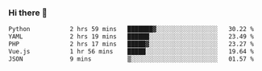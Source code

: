 ### Hi there 👋

<!--START_SECTION:waka-->

```txt
Python           2 hrs 59 mins   ███████▓░░░░░░░░░░░░░░░░░   30.22 %
YAML             2 hrs 19 mins   ██████░░░░░░░░░░░░░░░░░░░   23.49 %
PHP              2 hrs 17 mins   █████▓░░░░░░░░░░░░░░░░░░░   23.27 %
Vue.js           1 hr 56 mins    █████░░░░░░░░░░░░░░░░░░░░   19.64 %
JSON             9 mins          ▒░░░░░░░░░░░░░░░░░░░░░░░░   01.57 %
```

<!--END_SECTION:waka-->

<!--
**Jonas-VanHaeken/Jonas-VanHaeken** is a ✨ _special_ ✨ repository because its `README.md` (this file) appears on your GitHub profile.

Here are some ideas to get you started:

- 🔭 I’m currently working on ...
- 🌱 I’m currently learning ...
- 👯 I’m looking to collaborate on ...
- 🤔 I’m looking for help with ...
- 💬 Ask me about ...
- 📫 How to reach me: ...
- 😄 Pronouns: ...
- ⚡ Fun fact: ...
-->
